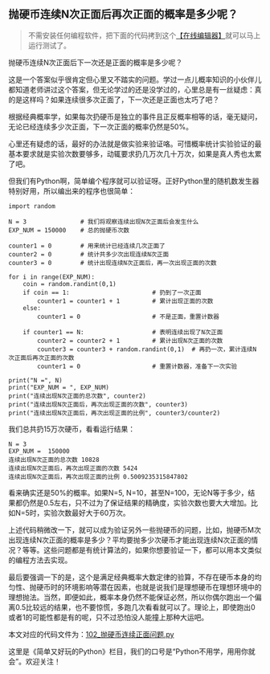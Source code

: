 ## 抛硬币连续N次正面后再次正面的概率是多少呢？

> 不需安装任何编程软件，把下面的代码拷到这个[【在线编辑器】](https://www.programiz.com/python-programming/online-compiler)就可以马上运行测试了。

抛硬币连续N次正面后下一次还是正面的概率是多少呢？

这是一个答案似乎很肯定但心里又不踏实的问题。学过一点儿概率知识的小伙伴儿都知道老师讲过这个答案，但无论学过的还是没学过的，心里总是有一丝疑虑：真的是这样吗？如果连续很多次正面了，下一次还是正面也太巧了吧？

根据经典概率学，如果每次扔硬币是独立的事件且正反概率相等的话，毫无疑问，无论已经连续多少次正面，下一次正面的概率仍然是50%。

心里还有疑虑的话，最好的办法就是做实验来验证咯。可惜概率统计实验验证的最基本要求就是实验次数要够多，动辄要求扔几万次几十万次，如果是真人秀也太累了吧。

但我们有Python啊，简单编个程序就可以验证呀。正好Python里的随机数发生器特别好用，所以编出来的程序也很简单：
```
import random

N = 3               # 我们将观察连续出现N次正面后会发生什么
EXP_NUM = 150000    # 总的抛硬币次数

counter1 = 0        # 用来统计已经连续几次正面了
counter2 = 0        # 统计共多少次出现连续N次正面
counter3 = 0        # 统计出现连续N次正面后，再一次出现正面的次数

for i in range(EXP_NUM):
    coin = random.randint(0,1)
    if coin == 1:                       # 扔到了一次正面
        counter1 = counter1 + 1         # 累计出现正面的次数          
    else:
        counter1 = 0                    # 不是正面，重置计数器        
    
    if counter1 == N:                   # 表明连续出现了N次正面
        counter2 = counter2 + 1         # 累计出现N次正面的次数
        counter3 = counter3 + random.randint(0,1)  # 再扔一次，累计连续N次正面后再次正面的次数
        counter1 = 0                    # 重置计数器，准备下一次实验
        
print("N =", N)
print("EXP_NUM = ", EXP_NUM)
print("连续出现N次正面的总次数", counter2)
print("连续出现N次正面后，再次出现正面的次数", counter3)
print("连续出现N次正面后，再次出现正面的比例", counter3/counter2)
```
我们总共扔15万次硬币，看看运行结果：
```
N = 3
EXP_NUM =  150000
连续出现N次正面的总次数 10828
连续出现N次正面后，再次出现正面的次数 5424
连续出现N次正面后，再次出现正面的比例 0.5009235315847802
```
看来确实还是50%的概率。如果N=5, N=10，甚至N=100，无论N等于多少，结果都仍然是0.5左右，只不过为了保证结果的精确度，实验次数也要大大增加。比如N=5时，实验次数最好大于60万次。

上述代码稍微改一下，就可以成为验证另外一些抛硬币的问题，比如，抛硬币M次出现连续N次正面的概率是多少？平均要抛多少次硬币才能出现连续N次正面的情况？等等。这些问题都是有统计算法的，如果你想要验证一下，都可以用本文类似的编程方法去实现。

最后要强调一下的是，这个是满足经典概率大数定律的验算，不存在硬币本身的均匀性、抛硬币时的环境影响等潜在因素，也就是说我们是理想硬币在理想环境中的理想抛法。当然，即便如此，概率本身仍然不能保证必然，所以你偶尔跑出一个偏离0.5比较远的结果，也不要惊慌，多跑几次看看就可以了。理论上，即使跑出0或者1的可能性都是有的呢，只不过恐怕没人能撞上那种大运吧。

本文对应的代码文件为：[102_抛硬币连续正面问题.py](../代码文件/102_抛硬币连续正面问题.py)

这里是《简单又好玩的Python》栏目，我们的口号是“Python不用学，用用你就会”。欢迎关注！

